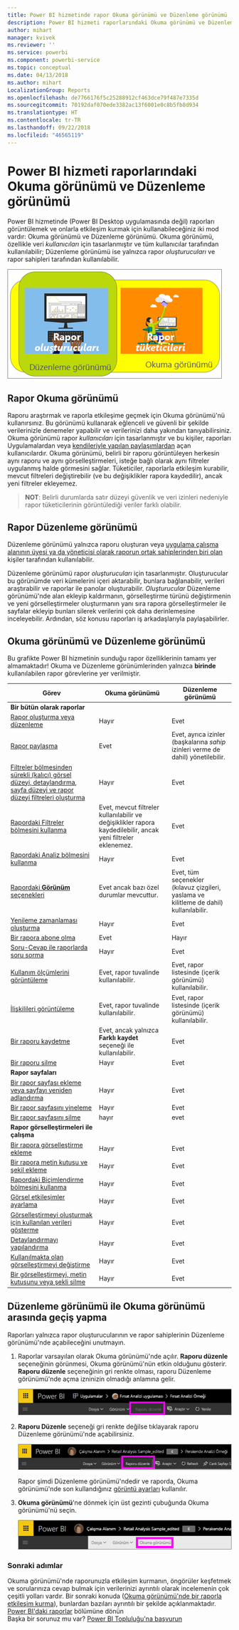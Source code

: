 ```yaml
---
title: Power BI hizmetinde rapor Okuma görünümü ve Düzenleme görünümü
description: Power BI hizmeti raporlarındaki Okuma görünümü ve Düzenleme görünümü arasındaki farklara genel bakış
author: mihart
manager: kvivek
ms.reviewer: ''
ms.service: powerbi
ms.component: powerbi-service
ms.topic: conceptual
ms.date: 04/13/2018
ms.author: mihart
LocalizationGroup: Reports
ms.openlocfilehash: de7766176f5c25288912cf463dce79f487e7335d
ms.sourcegitcommit: 70192daf070ede3382ac13f6001e0c8b5fb8d934
ms.translationtype: HT
ms.contentlocale: tr-TR
ms.lasthandoff: 09/22/2018
ms.locfileid: "46565119"
---
```

# <a name="reading-view-and-editing-view-in-power-bi-service-reports"></a>Power BI hizmeti raporlarındaki Okuma görünümü ve Düzenleme görünümü
Power BI hizmetinde (Power BI Desktop uygulamasında değil) raporları görüntülemek ve onlarla etkileşim kurmak için kullanabileceğiniz iki mod vardır: Okuma görünümü ve Düzenleme görünümü. Okuma görünümü, özellikle veri *kullanıcıları* için tasarlanmıştır ve tüm kullanıcılar tarafından kullanılabilir; Düzenleme görünümü ise yalnızca rapor *oluşturucuları* ve rapor sahipleri tarafından kullanılabilir.

![Rapor oluşturucularının ve rapor kullanıcılarının resmi](./media/end-user-reading-view/power-bi-creators-consumers.png)

## <a name="report-reading-view"></a>Rapor Okuma görünümü

 Raporu araştırmak ve raporla etkileşime geçmek için Okuma görünümü'nü kullanırsınız. Bu görünümü kullanarak eğlenceli ve güvenli bir şekilde verilerinizle denemeler yapabilir ve verilerinizi daha yakından tanıyabilirsiniz. Okuma görünümü rapor *kullanıcıları* için tasarlanmıştır ve bu kişiler, raporları Uygulamalardan veya [kendileriyle yapılan paylaşımlardan](../service-share-dashboards.md) açan kullanıcılardır. Okuma görünümü, belirli bir raporu görüntüleyen herkesin aynı raporu ve aynı görselleştirmeleri, isteğe bağlı olarak aynı filtreler uygulanmış halde görmesini sağlar.  Tüketiciler, raporlarla etkileşim kurabilir, mevcut filtreleri değiştirebilir (ve bu değişiklikler rapora kaydedilir), ancak yeni filtreler ekleyemez.

>**NOT**: Belirli durumlarda satır düzeyi güvenlik ve veri izinleri nedeniyle rapor tüketicilerinin görüntülediği veriler farklı olabilir.

## <a name="report-editing-view"></a>Rapor Düzenleme görünümü

Düzenleme görünümü yalnızca raporu oluşturan veya [uygulama çalışma alanının üyesi ya da yöneticisi olarak raporun ortak sahiplerinden biri olan](end-user-create-apps.md) kişiler tarafından kullanılabilir.

Düzenleme görünümü rapor *oluşturucuları* için tasarlanmıştır. Oluşturucular bu görünümde veri kümelerini içeri aktarabilir, bunlara bağlanabilir, verileri araştırabilir ve raporlar ile panolar oluşturabilir. *Oluşturucular* Düzenleme görünümü'nde alan ekleyip kaldırmanın, görselleştirme türünü değiştirmenin ve yeni görselleştirmeler oluşturmanın yanı sıra rapora görselleştirmeler ile sayfalar ekleyip bunları silerek verilerini çok daha derinlemesine inceleyebilir. Ardından, söz konusu raporları iş arkadaşlarıyla paylaşabilirler.

## <a name="reading-view-versus-editing-view"></a>Okuma görünümü ve Düzenleme görünümü
Bu grafikte Power BI hizmetinin sunduğu rapor özelliklerinin tamamı yer almamaktadır! Okuma ve Düzenleme görünümlerinden yalnızca **birinde** kullanılabilen rapor görevlerine yer verilmiştir.


|Görev  | Okuma görünümü  | Düzenleme görünümü |
|-------------------------|-------|-------|
|**Bir bütün olarak raporlar**  |
| [Rapor oluşturma veya düzenleme](../service-report-create-new.md) | Hayır  | Evet |
| [Rapor paylaşma](../service-share-reports.md)| Evet | Evet, ayrıca izinler (başkalarına *sahip* izinleri verme de dahil) yönetilebilir. |
| [Filtreler bölmesinden sürekli (kalıcı) görsel düzeyi, detaylandırma, sayfa düzeyi ve rapor düzeyi filtreleri oluşturma](../power-bi-report-add-filter.md) | Hayır  | Evet |
| [Rapordaki Filtreler bölmesini kullanma](end-user-report-filter.md) | Evet, mevcut filtreler kullanılabilir ve değişiklikler rapora kaydedilebilir, ancak yeni filtreler eklenemez. | Evet |
| [Rapordaki Analiz bölmesini kullanma](../service-analytics-pane.md) | Hayır | Evet |
| [Rapordaki **Görünüm** seçenekleri](../power-bi-report-display-settings.md) | Evet ancak bazı özel durumlar mevcuttur. | Evet, tüm seçenekler (kılavuz çizgileri, yaslama ve kilitleme de dahil) kullanılabilir. |
| [Yenileme zamanlaması oluşturma](../refresh-data.md) | Hayır  | Evet |
| [Bir rapora abone olma](end-user-subscribe.md) | Evet | Hayır |
| [Soru-Cevap ile raporlarda soru sorma](end-user-q-and-a.md) | Hayır  | Evet |
| [Kullanım ölçümlerini görüntüleme](../service-usage-metrics.md) | Evet, rapor tuvalinde kullanılabilir. | Evet, rapor listesinde (içerik görünümü) kullanılabilir. |
| [İlişkilileri görüntüleme](end-user-related.md) | Evet, rapor tuvalinde kullanılabilir. | Evet, rapor listesinde (içerik görünümü) kullanılabilir. |
| [Bir raporu kaydetme](../service-report-save.md) | Evet, ancak yalnızca **Farklı kaydet** seçeneği ile kullanılabilir. | Evet |
| [Bir raporu silme](end-user-delete.md) | Hayır  | Evet |
|**Rapor sayfaları** |
| [Bir rapor sayfası ekleme veya sayfayı yeniden adlandırma](../power-bi-report-add-page.md)  | Hayır  | Evet  |
| [Bir rapor sayfasını yineleme](../power-bi-report-copy-paste-page.md) | Hayır  | Evet |
| [Bir rapor sayfasını silme](end-user-delete.md) | hayır | evet |
|**Rapor görselleştirmeleri ile çalışma**|
| [Bir rapora görselleştirme ekleme](../visuals/power-bi-report-add-visualizations-i.md) | Hayır  | Evet |
| [Bir rapora metin kutusu ve şekil ekleme](../power-bi-reports-add-text-and-shapes.md) | Hayır  | Evet |
| [Rapordaki Biçimlendirme bölmesini kullanma](../service-the-report-editor-take-a-tour.md) | Hayır | Evet |
| [Görsel etkileşimler ayarlama](end-user-interactions.md) | Hayır  | Evet |
| [Görselleştirmeyi oluşturmak için kullanılan verileri gösterme](end-user-show-data.md) | Hayır  | Evet |
| [Detaylandırmayı yapılandırma](end-user-drill.md) | Hayır  | Evet |
| [Kullanılmakta olan görselleştirmeyi değiştirme](../visuals/power-bi-report-change-visualization-type.md) | Hayır | Evet|
| [Bir görselleştirmeyi, metin kutusunu veya şekli silme](end-user-delete.md)| Hayır | Evet |


## <a name="navigating-between-editing-view-and-reading-view"></a>Düzenleme görünümü ile Okuma görünümü arasında geçiş yapma
Raporları yalnızca rapor oluşturucularının ve rapor sahiplerinin Düzenleme görünümü'nde açabileceğini unutmayın.

1. Raporlar varsayılan olarak Okuma görünümü'nde açılır. **Raporu düzenle** seçeneğinin görünmesi, Okuma görünümü'nün etkin olduğunu gösterir. **Raporu düzenle** seçeneğinin gri renkte olması, raporu Düzenleme görünümü'nde açma izninizin olmadığı anlamına gelir.

   ![Gri renkte Raporu düzenle seçeneği](./media/end-user-reading-view/power-bi-edit-report-grey.png)

2. **Raporu Düzenle** seçeneği gri renkte değilse tıklayarak raporu Düzenleme görünümü'nde açabilirsiniz.

   ![Raporu düzenle seçeneği](./media/end-user-reading-view/power-bi-edit-report.png)

   Rapor şimdi Düzenleme görünümü'ndedir ve raporda, Okuma görünümü'nde son kullandığınız [görüntü ayarları](../power-bi-report-display-settings.md) kullanılır.

2. **Okuma görünümü**'ne dönmek için üst gezinti çubuğunda Okuma görünümü'nü seçin.

    ![Okuma görünümü seçeneği](./media/end-user-reading-view/power-bi-reading-view.png)



### <a name="next-steps"></a>Sonraki adımlar
Okuma görünümü'nde raporunuzla etkileşim kurmanın, öngörüler keşfetmek ve sorularınıza cevap bulmak için verilerinizi ayrıntılı olarak incelemenin çok çeşitli yolları vardır.  Bir sonraki konuda ([Okuma görünümü'nde bir raporla etkileşim kurma](../service-interact-with-a-report-in-editing-view.md)), bunlardan bazıları ayrıntılı bir şekilde açıklanmaktadır.    
[Power BI'daki raporlar](end-user-reports.md)   bölümüne dönün  
Başka bir sorunuz mu var? [Power BI Topluluğu'na başvurun](http://community.powerbi.com/)
